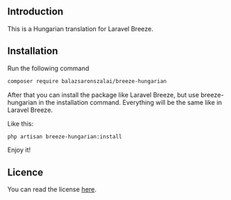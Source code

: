 ## Introduction

This is a Hungarian translation for Laravel Breeze.

## Installation

Run the following command
```bash
composer require balazsaronszalai/breeze-hungarian
```

After that you can install the package like Laravel Breeze, but use breeze-hungarian in the installation command. Everything will be the same like in Laravel Breeze.

Like this:
```bash
php artisan breeze-hungarian:install
```

Enjoy it!

## Licence

You can read the license [here](https://github.com/BalazsAronSzalai/breeze-hungarian/blob/master/LICENSE).